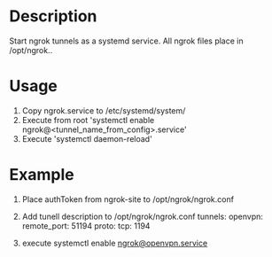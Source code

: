 Description
=============

Start ngrok tunnels as a systemd service. All ngrok files place in /opt/ngrok..


Usage
============
1. Copy ngrok.service to /etc/systemd/system/ 
2. Execute from root 'systemctl enable ngrok@<tunnel_name_from_config>.service'
3. Execute 'systemctl daemon-reload'


Example
============
1. Place authToken from ngrok-site to /opt/ngrok/ngrok.conf
2. Add tunell description to /opt/ngrok/ngrok.conf
	tunnels:
	  openvpn:
    	    remote_port: 51194
            proto:
             tcp: 1194
	
3. execute systemctl enable ngrok@openvpn.service


